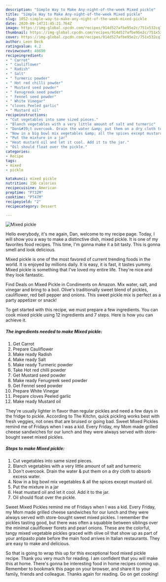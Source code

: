 ```yaml
---
description: "Simple Way to Make Any-night-of-the-week Mixed pickle"
title: "Simple Way to Make Any-night-of-the-week Mixed pickle"
slug: 1052-simple-way-to-make-any-night-of-the-week-mixed-pickle
date: 2020-09-14T21:45:21.764Z
image: https://img-global.cpcdn.com/recipes/914d527afbe95e2c/751x532cq70/mixed-pickle-recipe-main-photo.jpg
thumbnail: https://img-global.cpcdn.com/recipes/914d527afbe95e2c/751x532cq70/mixed-pickle-recipe-main-photo.jpg
cover: https://img-global.cpcdn.com/recipes/914d527afbe95e2c/751x532cq70/mixed-pickle-recipe-main-photo.jpg
author: Leon Beck
ratingvalue: 4.2
reviewcount: 40690
recipeingredient:
- " Carrot"
- " Cauliflower"
- " Radish"
- " Salt"
- " Turmeric powder"
- " Hot red chilli powder"
- " Mustard seed powder"
- " Fenugreek seed powder"
- " Fennel seed powder"
- " White Vinegar"
- "cloves Peeled garlic"
- " Mustard oil"
recipeinstructions:
- "Cut vegetables into same sized pieces."
- "Blanch vegetables with a very little amount of salt and turmeric"
- "Don&#39;t overcook. Drain the water &amp; put them on a dry cloth to absorb excess water."
- "Now in a big bowl mix vegetables &amp; all the spices except mustard oil."
- "Put the mixture in a jar"
- "Heat mustard oil and let it cool. Add it to the jar."
- "Oil should float over the pickle."
categories:
- Recipe
tags:
- mixed
- pickle

katakunci: mixed pickle 
nutrition: 156 calories
recipecuisine: American
preptime: "PT32M"
cooktime: "PT47M"
recipeyield: "2"
recipecategory: Dessert

---
```



![Mixed pickle](https://img-global.cpcdn.com/recipes/914d527afbe95e2c/751x532cq70/mixed-pickle-recipe-main-photo.jpg)

Hello everybody, it's me again, Dan, welcome to my recipe page. Today, I will show you a way to make a distinctive dish, mixed pickle. It is one of my favorites food recipes. This time, I'm gonna make it a bit tasty. This is gonna smell and look delicious.

Mixed pickle is one of the most favored of current trending foods in the world. It is enjoyed by millions daily. It is easy, it is fast, it tastes yummy. Mixed pickle is something that I've loved my entire life. They're nice and they look fantastic.

Find Deals on Mixed Pickle in Condiments on Amazon. Mix water, salt, and vinegar and bring to a boil. Olive&#39;s traditionally sweet blend of pickles, cauliflower, red bell pepper and onions. This sweet pickle mix is perfect as a party appetizer or snack!


To get started with this recipe, we must prepare a few ingredients. You can cook mixed pickle using 12 ingredients and 7 steps. Here is how you can achieve it.

<!--inarticleads1-->

##### The ingredients needed to make Mixed pickle:

1. Get  Carrot
1. Prepare  Cauliflower
1. Make ready  Radish
1. Make ready  Salt
1. Make ready  Turmeric powder
1. Take  Hot red chilli powder
1. Get  Mustard seed powder
1. Make ready  Fenugreek seed powder
1. Get  Fennel seed powder
1. Prepare  White Vinegar
1. Prepare cloves Peeled garlic
1. Make ready  Mustard oil


They&#39;re usually lighter in flavor than regular pickles and need a few days in the fridge to pickle. According to The Kitchn, quick pickling works best with fresh veggies, not ones that are bruised or going bad. Sweet Mixed Pickles remind me of Fridays when I was a kid. Every Friday, my Mom made grilled cheese sandwiches for our lunch and they were always served with store-bought sweet mixed pickles. 

<!--inarticleads2-->

##### Steps to make Mixed pickle:

1. Cut vegetables into same sized pieces.
1. Blanch vegetables with a very little amount of salt and turmeric
1. Don&#39;t overcook. Drain the water &amp; put them on a dry cloth to absorb excess water.
1. Now in a big bowl mix vegetables &amp; all the spices except mustard oil.
1. Put the mixture in a jar
1. Heat mustard oil and let it cool. Add it to the jar.
1. Oil should float over the pickle.


Sweet Mixed Pickles remind me of Fridays when I was a kid. Every Friday, my Mom made grilled cheese sandwiches for our lunch and they were always served with store-bought sweet mixed pickles. I remember the pickles tasting good, but there was often a squabble between siblings over the minimal cauliflower florets and pearl onions. These are the colorful, tangy mixed vegetable pickles graced with olive oil that show up as part of your antipasto plate before the main food arrives in Italian restaurants. They are easy to make and delicious. 

So that is going to wrap this up for this exceptional food mixed pickle recipe. Thank you very much for reading. I am confident that you will make this at home. There's gonna be interesting food in home recipes coming up. Remember to bookmark this page on your browser, and share it to your family, friends and colleague. Thanks again for reading. Go on get cooking!
